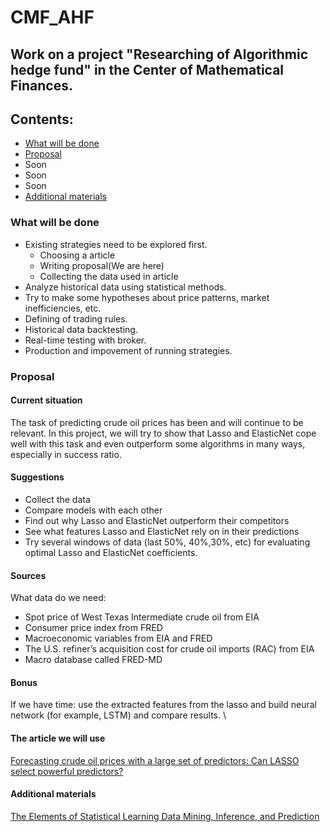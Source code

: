 # CMF_AHF
## Work on a project "Researching of Algorithmic hedge fund" in the Center of Mathematical Finances.

## Contents:
- [What will be done](#what-will-be-done)
- [Proposal](#proposal)
- Soon
- Soon
- Soon
- [Additional materials](#additional-materials)

### What will be done
- Existing strategies need to be explored first.
  - Choosing a article
  - Writing proposal(We are here)
  - Collecting the data used in article
- Analyze historical data using statistical methods. 
- Try to make some hypotheses about price patterns, market inefficiencies, etc. 
- Defining of trading rules. 
- Historical data backtesting. 
- Real-time testing with broker. 
- Production and impovement of running strategies.

### Proposal
#### Current situation
The task of predicting crude oil prices has been and will continue to be relevant. In this project, we will try to show that Lasso and ElasticNet cope well with this task and even outperform some algorithms in many ways, especially in success ratio.

#### Suggestions
- Collect the data
- Compare models with each other
- Find out why Lasso and ElasticNet outperform their competitors
- See what features Lasso and ElasticNet rely on in their predictions
- Try several windows of data (last 50%, 40%,30%, etc) for evaluating optimal Lasso and ElasticNet coefficients.

#### Sources
What data do we need:
- Spot price of West Texas Intermediate crude oil from EIA
- Consumer price index from FRED
- Macroeconomic variables from EIA and FRED
- The U.S. refiner’s acquisition cost for crude oil imports (RAC) from EIA
- Macro database called FRED-MD

#### Bonus
If we have time: use the extracted features from the lasso and build neural network (for example, LSTM) and compare results. \


#### The article we will use
[Forecasting crude oil prices with a large set of predictors: Can LASSO select powerful predictors?](https://sci-hub.ru/10.1016/j.jempfin.2019.08.007)
#### Additional materials
[The Elements of Statistical Learning Data Mining, Inference, and Prediction](https://hastie.su.domains/Papers/ESLII.pdf)
